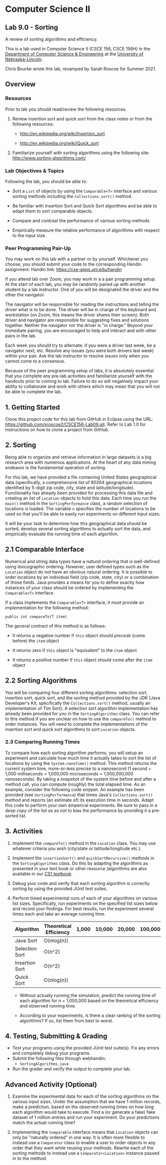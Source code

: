 # Computer Science II
## Lab 9.0 - Sorting

A review of sorting algorithms and efficiency.

This is a lab used in Computer Science II (CSCE 156, CSCE 156H) in the 
[Department of Computer Science & Engineering](https://cse.unl.edu) at the 
[University of Nebraska-Lincoln](https://unl.edu).

Chris Bourke wrote this lab, revamped by Sarah Roscoe for Summer 2021.

## Overview

### Resources

Prior to lab you should read/review the following resources.

1.  Review insertion sort and quick sort from the class notes or from
    the following resources:

    -   <http://en.wikipedia.org/wiki/Insertion_sort>

    -   <http://en.wikipedia.org/wiki/Quick_sort>

2.  Familiarize yourself with sorting algorithms using the following
    site: <http://www.sorting-algorithms.com/>
    
### Lab Objectives & Topics

Following the lab, you should be able to:

-   Sort a `List` of objects by using the `Comparable<T>` interface 
    and various sorting methods including the `Collections.sort()` method.

-   Be familiar with Insertion Sort and Quick Sort algorithms and be
    able to adapt them to sort comparable objects.

-   Compare and contrast the performance of various sorting methods

-   Empirically measure the relative performance of algorithms with
    respect to the input size.
    
### Peer Programming Pair-Up

You may work on this lab with a partner or by yourself. Whichever you choose, you should submit your code to the corresponding Handin assignment. Handin link: https://cse-apps.unl.edu/handin

If you attend lab over Zoom, you may work in a a pair programming setup. At the start of each lab, you may be randomly paired up with another student by a lab instructor. One of you will be designated the driver and the other the navigator.

The navigator will be responsible for reading the instructions and telling the driver what is to be done. The driver will be in charge of the keyboard and workstation (on Zoom, this means the driver shares their screen). Both driver and navigator are responsible for suggesting fixes and solutions together. Neither the navigator nor the driver is "in charge." Beyond your immediate pairing, you are encouraged to help and interact and with other pairs in the lab.

Each week you should try to alternate: if you were a driver last week, be a navigator next, etc. Resolve any issues (you were both drivers last week) within your pair. Ask the lab instructor to resolve issues only when you cannot come to a consensus.

Because of the peer programming setup of labs, it is absolutely essential that you complete any pre-lab activities and familiarize yourself with the handouts prior to coming to lab. Failure to do so will negatively impact your ability to collaborate and work with others which may mean that you will not be able to complete the lab.

## 1. Getting Started

Clone this project code for this lab from GitHub in Eclipse using the
URL: https://github.com/sroscoe2/CSCE156-Lab09.git. Refer to Lab 1.0 for
instructions on how to clone a project from GitHub.

## 2. Sorting

Being able to organize and retrieve information in large datasets is a
big research area with numerous applications. At the heart of any data
mining endeavor is the fundamental operation of sorting.

For this lab, we have provided a file containing United States
geographical data (specifically, a comprehensive list of 80264
geographical locations identified by 5-digit zip code, city, state 
and latitude/longitude). Functionality has already been provided for
processing this data file and creating an list of `Location` objects 
to hold this data. Each time you run the `main()` method in the 
`SortingPerformance` class, a random selection of locations is loaded. 
The variable `n` specifies the number of locations to be used
so that you'll be able to easily run experiments on different input sizes.

It will be your task to determine how this geographical data should be
sorted, develop several sorting algorithms to actually sort the data,
and empirically evaluate the running time of each algorithm.

## 2.1 Comparable Interface

Numerical and string data types have a *natural ordering* that is
well-defined using lexicographic ordering.  However, user defined 
types such as the `Location` object do not have an obvious natural 
ordering.  It is possible to order locations by an individual field 
(zip code, state, city) or a combination of those fields. Java 
provides a means for you to define exactly how instances of your class 
should be ordered by implementing the `Comparable<T>` interface.

If a class implements the `Comparable<T>` interface, it *must* provide 
an implementation for the following method:

`public int compareTo(T item)`

The general contract of this method is as follows:

-   It returns a negative number if `this` object should *precede*
    (come before) the `item` object

-   It returns zero if `this` object is "equivalent" to the `item` object

-   It returns a positive number if `this` object should come after the
    `item` object

## 2.2 Sorting Algorithms

You will be comparing four different sorting algorithms: selection sort,
insertion sort, quick sort, and the sorting method provided by the JDK
(Java Developer's Kit, specifically the `Collections.sort()` method, 
usually an implementation of Tim Sort).  A selection sort algorithm 
implementation has already been provided for you in the `SortingAlgorithms` 
class.  You can refer to this method if you are unclear on how to
use the `compareTo()` method to order instances. You will need to 
complete the implementations of the insertion sort and quick sort 
algorithms to sort `Location` objects. 

### 2.3 Comparing Running Times

To compare how each sorting algorithm performs, you will setup an
experiment and calculate how much time it actually takes to sort the
list of locations by using the `System.nanoTime()` method. This method 
returns the current system time, more-or-less precise to a nanosecond 
(1 second = 1,000 milliseconds = 1,000,000 microseconds = 1,000,000,000 nanoseconds). 
By taking a snapshot of the system time before and after a method call, you
can compute (roughly) the total elapsed time. As an example, consider
the following code snippet.  An example has been provided (see 
`SortingPerformance`) that times Java's `Collections.sort()` method and 
reports (an estimate of) its execution time in seconds.  Adapt this
code to perform your own emperical experiments.  Be sure to pass in a
*deep copy* of the list so as not to bias the performance by providing
it a pre-sorted list.

## 3. Activities

1.  Implement the `compareTo()` method in the `Location` class. You may 
    use whatever criteria you wish (city/state or latitude/longitude etc.).

2.  Implement the `insertionSort()` and `quickSortRecursive()` methods in 
    the `SortingAlgorithms` class. Do this by adapting the
    algorithms as presented in your text book or other resource
    (algorithms are also available in our [CS1
    textbook](https://bitbucket.org/chrisbourke/computersciencei/raw/44fb9b39be3221dc02c1b5d0712f9b9f03260e46/ComputerScienceOne.pdf).

3.  Debug your code and verify that each sorting algorithm is correctly
    sorting by using the provided JUnit test suites.

4.  Perform timed experimental runs of each of your algorithms
    on various list sizes.  Specifically, run experiments on the specified 
    list sizes below and record your findings.  For best results, run the 
    experiment several times each and take an average running time.  
    
    | Algorithm      | Theoretical Efficiency | 1,000 | 10,000 | 20,000 | 100,000 |
    |----------------|------------------------|-------|--------|--------|---------|
    | Java Sort      | O(nlog(n))             |       |        |        |         |
    | Selection Sort | O(n^2)                 |       |        |        |         |
    | Insertion Sort | O(n^2)                 |       |        |        |         |
    | Quick Sort     | O(nlog(n))             |       |        |        |         |                                               

    - Without actually running the simulation, predict the running time of
      each algorithm for n = 1,000,000 based on the theoretical efficiency
      and observed running time.

    - According to your experiments, is there a clear ranking of the
      sorting algorithms? If so, list them from best to worst. 


## 4. Testing, Submitting & Grading

* Test your programs using the provided JUnit test suite(s).  Fix any
errors and completely debug your programs.
* Submit the following files through webhandin:
  * `SortingAlgorithms.java`
* Run the grader and verify the output to complete your lab.

## Advanced Activity (Optional) 

1.  Examine the experimental data for each of the sorting algorithms on
    the various input sizes. Under the assumption that we have 1 million
    records, make a prediction, based on the observed running times on
    how long each algorithm would take to execute. Find a (or generate a
    fake) fake dataset of 1 million entries and run your experiment. Do
    your predictions match the actual running time?

2.  Implementing the `Comparable` interface means that `Location` objects 
    can only be "naturally ordered" in one way. It is often more flexible 
    to instead use a `Comparator` class
    to enable a user to order objects in any order that they want while
    reusing your methods. Rewrite each of the sorting methods to instead
    use a `Comparator<Location>` instance passed in to the method.







